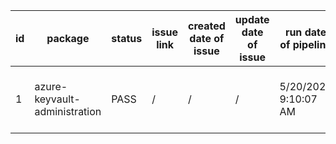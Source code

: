 
| id | package | status | issue link | created date of issue | update date of issue | run date of pipeline | pipeline run link |
|----|---------|--------|------------|-----------------------|----------------------| ---------------------| ----------------- |
| 1 | azure-keyvault-administration | PASS | / | / | / | 5/20/2025 9:10:07 AM | https://dev.azure.com/v-qzhong00403/content-validation-automation/_build/results?buildId=10 |